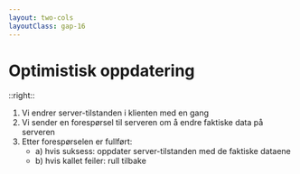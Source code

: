 ```yaml
---
layout: two-cols
layoutClass: gap-16
---
```


# Optimistisk oppdatering

<FormOptimistic />

::right::

<ol>
  <v-click><li>Vi endrer server-tilstanden i klienten med en gang</li></v-click>
  <v-click><li>Vi sender en forespørsel til serveren om å endre faktiske data på serveren</li></v-click>
  <v-click>
    <li>Etter forespørselen er fullført: 
      <ul>
        <li>a) hvis suksess: oppdater server-tilstanden med de faktiske dataene</li>
        <li>b) hvis kallet feiler: rull tilbake</li>
      </ul>
    </li>
  </v-click>
</ol>

<!--

Så servertilstanden er asynkron. Vi må vente på at forespørselen vår går fra klienten, gjør noe på serveren, og så får vi tilbake et svar. Men for å gjøre brukeropplevelsen snappy, kan vi bruke optimistisk oppdatering.

Det består av 3 steg:

[click] Server-tilstanden i klienten endres umiddelbart, for å vise endring til brukeren. Husk også gammel tilstand, tilfelle feil skjer og tilstand rulles tilbake

[click] Et kall gjøres til serveren for å lagre tilstand til server

[click] Etter API-kallet fullføres: a) Hvis kallet var vellykket, oppdater klientens server-tilstand med den nye server-tilstanden. b) Hvis kallet feiler, rull tilbake til gammel tilstand

(demonstrer suksess og feil: skriv inn epost test@test.no og trykk opprett. Suksess så feil)

-->
